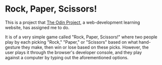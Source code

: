 # Rock, Paper, Scissors!

This is a project that [The Odin Project](https://theodinproject.com), a web-development learning website, has assigned me to do.

It is of a very simple game called "Rock, Paper, Scissors!" where two people play by each picking "Rock," "Paper," or "Scissors" based on what hand-gesture they make, then win or lose based on these picks.
However, the user plays it through the browser's developer console, and they play against a computer by typing out the aforementioned options.

